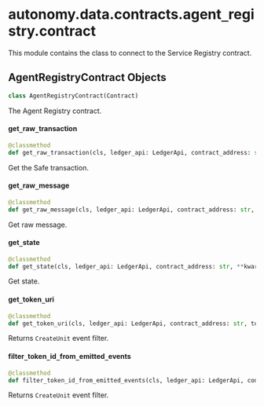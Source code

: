 <a id="autonomy.data.contracts.agent_registry.contract"></a>

# autonomy.data.contracts.agent`_`registry.contract

This module contains the class to connect to the Service Registry contract.

<a id="autonomy.data.contracts.agent_registry.contract.AgentRegistryContract"></a>

## AgentRegistryContract Objects

```python
class AgentRegistryContract(Contract)
```

The Agent Registry contract.

<a id="autonomy.data.contracts.agent_registry.contract.AgentRegistryContract.get_raw_transaction"></a>

#### get`_`raw`_`transaction

```python
@classmethod
def get_raw_transaction(cls, ledger_api: LedgerApi, contract_address: str, **kwargs: Any) -> Optional[JSONLike]
```

Get the Safe transaction.

<a id="autonomy.data.contracts.agent_registry.contract.AgentRegistryContract.get_raw_message"></a>

#### get`_`raw`_`message

```python
@classmethod
def get_raw_message(cls, ledger_api: LedgerApi, contract_address: str, **kwargs: Any) -> Optional[bytes]
```

Get raw message.

<a id="autonomy.data.contracts.agent_registry.contract.AgentRegistryContract.get_state"></a>

#### get`_`state

```python
@classmethod
def get_state(cls, ledger_api: LedgerApi, contract_address: str, **kwargs: Any) -> Optional[JSONLike]
```

Get state.

<a id="autonomy.data.contracts.agent_registry.contract.AgentRegistryContract.get_token_uri"></a>

#### get`_`token`_`uri

```python
@classmethod
def get_token_uri(cls, ledger_api: LedgerApi, contract_address: str, token_id: int) -> str
```

Returns `CreateUnit` event filter.

<a id="autonomy.data.contracts.agent_registry.contract.AgentRegistryContract.filter_token_id_from_emitted_events"></a>

#### filter`_`token`_`id`_`from`_`emitted`_`events

```python
@classmethod
def filter_token_id_from_emitted_events(cls, ledger_api: LedgerApi, contract_address: str, metadata_hash: str) -> Optional[int]
```

Returns `CreateUnit` event filter.

